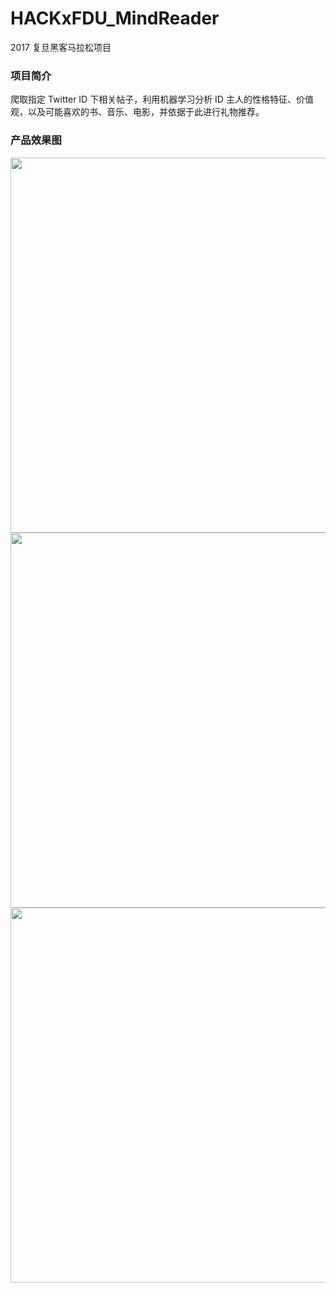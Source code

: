 # HACKxFDU_MindReader
2017 复旦黑客马拉松项目

### 项目简介
爬取指定 Twitter ID 下相关帖子，利用机器学习分析 ID 主人的性格特征、价值观，以及可能喜欢的书、音乐、电影，并依据于此进行礼物推荐。

### 产品效果图

<img src="https://i.loli.net/2017/11/06/59ff3ae2ed5ed.jpg" height="600">

<img src="https://i.loli.net/2017/11/06/59ff3b46b3897.jpg" height="600">

<img src="https://i.loli.net/2017/11/06/59ff3b5250ab6.jpg" height="600">



